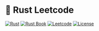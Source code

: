 # 🦀 Rust Leetcode

[![Rust](https://img.shields.io/badge/language-Rust-orange.svg)](https://www.rust-lang.org/)
[![Rust Book](https://img.shields.io/badge/book-2nd%20Edition-blue.svg)](https://doc.rust-lang.org/book/)
[![Leetcode](https://img.shields.io/badge/leetcode-questions-blue.svg)](https://leetcode.com/problemset/all/)
[![License](https://img.shields.io/badge/license-MIT%20License-blue.svg)](https://opensource.org/licenses/MIT)